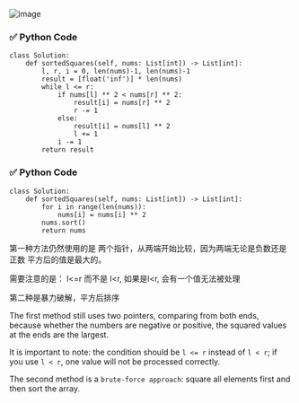 ![image](https://github.com/user-attachments/assets/da121222-a16e-4a33-a6c7-1915cd3a854b)


### ✅ Python Code
```
class Solution:
    def sortedSquares(self, nums: List[int]) -> List[int]:
        l, r, i = 0, len(nums)-1, len(nums)-1 
        result = [float('inf')] * len(nums) 
        while l <= r: 
            if nums[l] ** 2 < nums[r] ** 2: 
                result[i] = nums[r] ** 2 
                r -= 1
            else: 
                result[i] = nums[l] ** 2 
                l += 1 
            i -= 1 
        return result

```


### ✅ Python Code
```
class Solution:
    def sortedSquares(self, nums: List[int]) -> List[int]:
        for i in range(len(nums)): 
            nums[i] = nums[i] ** 2 
        nums.sort() 
        return nums 
```

第一种方法仍然使用的是 两个指针，从两端开始比较，因为两端无论是负数还是正数 平方后的值是最大的。 

需要注意的是： l<=r 而不是 l<r, 如果是l<r, 会有一个值无法被处理 

第二种是暴力破解，平方后排序

The first method still uses two pointers, comparing from both ends, because whether the numbers are negative or positive, the squared values at the ends are the largest.

It is important to note: the condition should be `l <= r` instead of `l < r`; if you use `l < r`, one value will not be processed correctly.

The second method is a `brute-force approach`: square all elements first and then sort the array.
